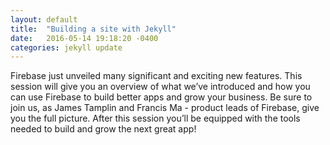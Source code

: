 ```yaml
---
layout: default
title:  "Building a site with Jekyll"
date:   2016-05-14 19:18:20 -0400
categories: jekyll update
---
```


Firebase just unveiled many significant and exciting new features. This session will give you an overview of what we’ve introduced and how you can use Firebase to build better apps and grow your business. Be sure to join us, as James Tamplin and Francis Ma - product leads of Firebase, give you the full picture. After this session you’ll be equipped with the tools needed to build and grow the next great app!